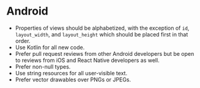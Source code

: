 # Android

- Properties of views should be alphabetized, with the exception of `id`,
  `layout_width`, and `layout_height` which should be placed first in that
  order.
- Use Kotlin for all new code.
- Prefer pull request reviews from other Android developers but be open to
  reviews from iOS and React Native developers as well.
- Prefer non-null types.
- Use string resources for all user-visible text.
- Prefer vector drawables over PNGs or JPEGs.
